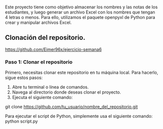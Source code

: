 Este proyecto tiene como objetivo almacenar los nombres y las notas de los estudiantes, y luego generar un archivo Excel con los nombres que tengan 4 letras o menos. Para ello, utilizamos el paquete openpyxl de Python para crear y manipular archivos Excel.

## Clonación del repositorio.

https://github.com/Eimer96x/ejercicio-semana6

### Paso 1: Clonar el repositorio

Primero, necesitas clonar este repositorio en tu máquina local. Para hacerlo, sigue estos pasos:

1. Abre tu terminal o línea de comandos.
2. Navega al directorio donde deseas clonar el proyecto.
3. Ejecuta el siguiente comando:

git clone https://github.com/tu_usuario/nombre_del_repositorio.git

Para ejecutar el script de Python, simplemente usa el siguiente comando:
python script.py

